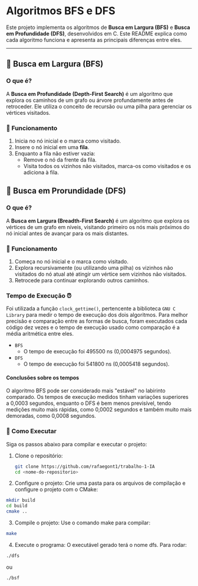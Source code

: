 # Algoritmos BFS e DFS

Este projeto implementa os algoritmos de **Busca em Largura (BFS)** e **Busca em Profundidade (DFS)**, desenvolvidos em C. Este README explica como cada algoritmo funciona e apresenta as principais diferenças entre eles. 

---

## 📖 Busca em Largura (BFS)

### O que é?
A **Busca em Profundidade (Depth-First Search)** é um algoritmo que explora os caminhos de um grafo ou árvore profundamente antes de retroceder. Ele utiliza o conceito de recursão ou uma pilha para gerenciar os vértices visitados.

### 🔧 Funcionamento
1. Inicia no nó inicial e o marca como visitado.
2. Insere o nó inicial em uma **fila**.
3. Enquanto a fila não estiver vazia:
   - Remove o nó da frente da fila.
   - Visita todos os vizinhos não visitados, marca-os como visitados e os adiciona à fila.
  
## 📖 Busca em Prorundidade (DFS)

### O que é?
A **Busca em Largura (Breadth-First Search)** é um algoritmo que explora os vértices de um grafo em níveis, visitando primeiro os nós mais próximos do nó inicial antes de avançar para os mais distantes.

### 🔧 Funcionamento
1. Começa no nó inicial e o marca como visitado.
2. Explora recursivamente (ou utilizando uma pilha) os vizinhos não visitados do nó atual até atingir um vértice sem vizinhos não visitados.
3. Retrocede para continuar explorando outros caminhos.

### Tempo de Execução ⏰

Foi utilizada a função `clock_gettime()`, pertencente a biblioteca `GNU C Library` para medir o tempo de execução dos dois algoritmos. Para melhor precisão e comparação entre as formas de busca, foram executados cada código dez vezes e o tempo de execução usado como comparação é a média aritmética entre eles.
- `BFS`
  - O tempo de execução foi 495500 ns (0,0004975 segundos).
- `DFS`
  - O tempo de execução foi 541800 ns (0,0005418 segundos).
#### **Conclusões sobre os tempos**

O algoritmo BFS pode ser considerado mais "estável" no labirinto comparado. Os tempos de execução medidos tinham variações superiores a 0,0003 segundos, enquanto o DFS é bem menos previsível, tendo medições muito mais rápidas, como 0,0002 segundos e também muito mais demoradas, como 0,0008 segundos.

### 🚀 Como Executar

Siga os passos abaixo para compilar e executar o projeto:

1. Clone o repositório:
   ```bash
   git clone https://github.com/rafaegont1/trabalho-1-IA
   cd <nome-do-repositorio>
2. Configure o projeto: Crie uma pasta para os arquivos de compilação e configure o projeto com o CMake:

  ```bash
  mkdir build
  cd build
  cmake ..
```
3. Compile o projeto: Use o comando make para compilar:

  ```bash
  make
```
4. Execute o programa: O executável gerado terá o nome dfs. Para rodar:
 ```bash
./dfs
```
ou 
```bash
./bsf
```





